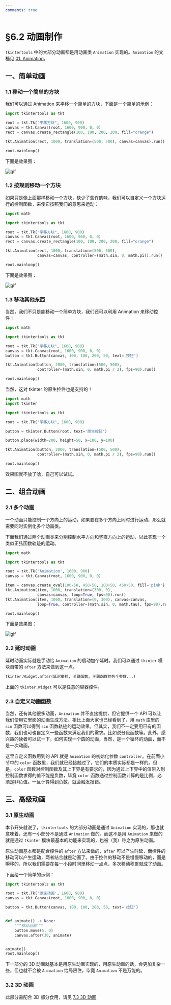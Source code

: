 ```yaml
---
comments: true
---
```


§6.2 动画制作
============

`tkintertools` 中的大部分动画都是用动画类 `Animation` 实现的。`Animation` 的文档见 [01. Animation](../documents/main.md#01-animation)。

一、简单动画
-----------

### 1.1 移动一个简单的方块

我们可以通过 Animation 来平移一个简单的方块，下面是一个简单的示例：

```python
import tkintertools as tkt

root = tkt.Tk("平移方块", 1600, 900)
canvas = tkt.Canvas(root, 1600, 900, 0, 0)
rect = canvas.create_rectangle(100, 100, 200, 200, fill="orange")

tkt.Animation(rect, 1000, translation=(500, 500), canvas=canvas).run()

root.mainloop()
```

下面是效果图：

![gif](images/6.2-1.1-1.gif)

### 1.2 按规则移动一个方块

如果只是像上面那样移动一个方块，缺少了些许韵味，我们可以自定义一个方块运行的控制函数，来使它按照我们的意思来运动：

```python
import math

import tkintertools as tkt

root = tkt.Tk("平移方块", 1600, 900)
canvas = tkt.Canvas(root, 1600, 900, 0, 0)
rect = canvas.create_rectangle(100, 100, 200, 200, fill="orange")

tkt.Animation(rect, 1000, translation=(500, 500),
              canvas=canvas, controller=(math.sin, 0, math.pi)).run()

root.mainloop()
```

下面是效果图：

![gif](images/6.2-1.2-1.gif)

### 1.3 移动其他东西

当然，我们不只是能移动一个简单方块，我们还可以利用 Animation 来移动控件！

```python
import math

import tkintertools as tkt

root = tkt.Tk("平移方块", 1600, 900)
canvas = tkt.Canvas(root, 1600, 900, 0, 0)
button = tkt.Button(canvas, 100, 100, 200, 50, text='按钮')

tkt.Animation(button, 2000, translation=(500, 500),
              controller=(math.sin, 0, math.pi / 2), fps=90).run()

root.mainloop()
```

当然，这对 tkinter 的原生控件也是支持的！

```python
import math
import tkinter

import tkintertools as tkt

root = tkt.Tk("平移方块", 1600, 900)

button = tkinter.Button(root, text='原生按钮')

button.place(width=200, height=50, x=100, y=100)

tkt.Animation(button, 2000, translation=(500, 500),
              controller=(math.sin, 0, math.pi / 2), fps=90).run()

root.mainloop()
```

效果图就不放了哈，自己可以试试。

二、组合动画
-----------

### 2.1 多个动画

一个动画只能控制一个方向上的运动，如果要在多个方向上同时进行运动，那么就需要同时实例化多个动画类。

下面我们通过两个动画类来分别控制水平方向和竖直方向上的运动，以此实现一个类似正弦函数轨迹的运动。

```python
import math

import tkintertools as tkt

root = tkt.Tk('Animation', 1600, 900)
canvas = tkt.Canvas(root, 1600, 900, 0, 0)

item = canvas.create_oval(100-50, 450-50, 100+50, 450+50, fill='pink')
tkt.Animation(item, 1000, translation=(300, 0),
              canvas=canvas, loop=True, fps=90).run()
tkt.Animation(item, 1000, translation=(0, 300), canvas=canvas,
              loop=True, controller=(math.sin, 0, math.tau), fps=90).run()

root.mainloop()
```
下面是效果图：

![gif](images/6.2-2.1-1.gif)

### 2.2 延时动画

延时动画实际就是手动给 `Animation` 的启动加个延时。我们可以通过 `tkinter` 模块自带的 `after` 方法来做到这一点。

```python
tkinter.Widget.after(延迟毫秒, 关联函数, 关联函数的各个参数...)
```

上面的 `tkinter.Widget` 可以是任意的容器控件。

### 2.3 自定义动画函数

当然，还有其他很多动画，`Animation` 并不直接提供，但它提供一个 API 可以让我们使用它里面的动画生成方法。相比上面大家也已经看到了，用 `math` 库里的 `sin` 函数可以得到 `sin` 函数轨迹的运动效果。但其实，我们不一定要用已有的函数，我们也可也自定义一些函数来满足我们的需求。比如说分段函数等。此外，感兴趣的读者可以试一下，如何实现一个圆的动画，当然，是一个循环的动画，而不是一次动画。

这里自定义函数用到的 API 就是 `Animation` 的初始化参数 `controller`。在前面小节中的 `color` 函数里，我们就已经接触过了，它们的本质实际都是一样的。但是，`color` 函数对控制函数及其上下界是有要求的，因为通过上下界中的值带入到控制函数求得的值不能是负数，毕竟 `color` 函数通过控制函数计算的是比例，必须是非负值。一旦计算得到负数，就会触发报错。

三、高级动画
-----------

### 3.1 原生动画

本节开头就说了，`tkintertools` 的大部分动画是通过 `Animation` 实现的，那也就意味着，还有一小部分不是通过 `Animation` 做的。而这不是用 `Animation` 来做的就是通过 `tkinter` 模块最基本的功能来实现的，也被（我）称之为原生动画。

原生动画基本都是配合控件的 `after` 方法来做的，`after` 可以产生时延，而控件的移动可以产生运动，两者结合就是动画了。由于控件的移动不是慢慢移动的，而是瞬移的，所以我们需要在每一小段时间里移动一点点，多次移动积累就成了动画。

下面给一个简单的示例：

```python
import tkintertools as tkt

root = tkt.Tk('原生动画', 1600, 900)
canvas = tkt.Canvas(root, 1600, 900, 0, 0)

button = tkt.Button(canvas, 100, 100, 200, 50, text='按钮')


def animate() -> None:
    """移动动画"""
    button.move(5, 0)
    canvas.after(30, animate)


animate()
root.mainloop()
```

下一部分的 3D 动画就基本是用原生动画实现的，用原生动画的话，会更加复杂一些，但也就不会被 `Animation` 给局限住，毕竟 `Animation` 不是万能的。

### 3.2 3D 动画

此部分需配合 3D 部分食用，请见 [7.3 3D 动画](./7-3.md)
